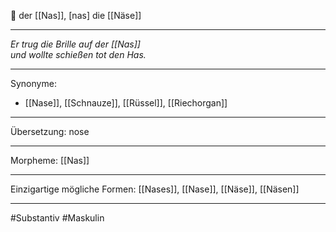 🔵 der [[Nas]], [nas]
die [[Näse]]


---
*Er trug die Brille auf der [[Nas]]*  
*und wollte schießen tot den Has.*

---
Synonyme:
- [[Nase]], [[Schnauze]], [[Rüssel]], [[Riechorgan]]

---
Übersetzung: nose

---
Morpheme:
[[Nas]]

---
Einzigartige mögliche Formen: [[Nases]], [[Nase]], [[Näse]], [[Näsen]]

---
#Substantiv #Maskulin